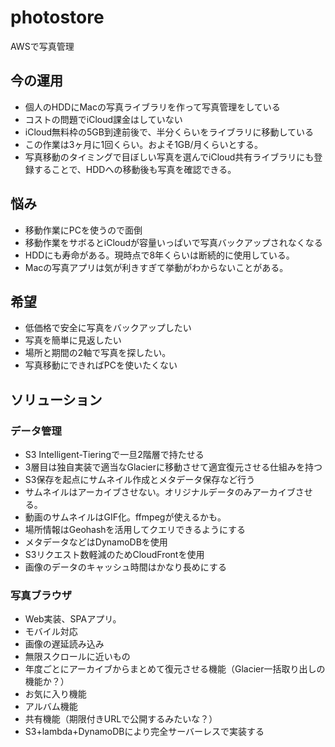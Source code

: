 # photostore
AWSで写真管理

## 今の運用
- 個人のHDDにMacの写真ライブラリを作って写真管理をしている
- コストの問題でiCloud課金はしていない
- iCloud無料枠の5GB到達前後で、半分くらいをライブラリに移動している
- この作業は3ヶ月に1回くらい。およそ1GB/月くらいとする。
- 写真移動のタイミングで目ぼしい写真を選んでiCloud共有ライブラリにも登録することで、HDDへの移動後も写真を確認できる。

## 悩み
- 移動作業にPCを使うので面倒
- 移動作業をサボるとiCloudが容量いっぱいで写真バックアップされなくなる
- HDDにも寿命がある。現時点で8年くらいは断続的に使用している。
- Macの写真アプリは気が利きすぎて挙動がわからないことがある。

## 希望
- 低価格で安全に写真をバックアップしたい
- 写真を簡単に見返したい
- 場所と期間の2軸で写真を探したい。
- 写真移動にできればPCを使いたくない

## ソリューション

### データ管理
- S3 Intelligent-Tieringで一旦2階層で持たせる
- 3層目は独自実装で適当なGlacierに移動させて適宜復元させる仕組みを持つ
- S3保存を起点にサムネイル作成とメタデータ保存など行う
- サムネイルはアーカイブさせない。オリジナルデータのみアーカイブさせる。
- 動画のサムネイルはGIF化。ffmpegが使えるかも。
- 場所情報はGeohashを活用してクエリできるようにする
- メタデータなどはDynamoDBを使用
- S3リクエスト数軽減のためCloudFrontを使用
- 画像のデータのキャッシュ時間はかなり長めにする

### 写真ブラウザ
- Web実装、SPAアプリ。
- モバイル対応
- 画像の遅延読み込み
- 無限スクロールに近いもの
- 年度ごとにアーカイブからまとめて復元させる機能（Glacier一括取り出しの機能か？）
- お気に入り機能
- アルバム機能
- 共有機能（期限付きURLで公開するみたいな？）
- S3+lambda+DynamoDBにより完全サーバーレスで実装する
